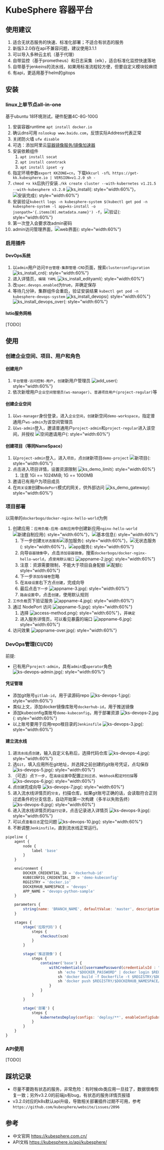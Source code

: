 # KubeSphere 容器平台

## 使用建议

1. 适合无状态服务的快速、标准化部署；不适合有状态的服务
2. 新版3.2.0存在api不兼容问题，建议使用3.1.1
3. 可以导入多种云主机（基于代理）
4. 自带监控（基于prometheus）和日志采集（elk），适合标准化监控快速落地
5. 自带基于jenkeins的流水线，如果用标准流程较方便，但要自定义模块较麻烦
6. 有api，更适用基于helm的gitops

## 安装

### linux上单节点all-in-one

基于ubuntu 18环境测试，硬件配置4C-8G-100G

1. 安装容器runtime `apt install docker.io`
2. 确认dns可用 `nslookup www.baidu.com`，反馈实际Address代表正常
3. 关闭防火墙 `ufw disable`
4. 可选：添加阿里云[容器镜像服务/镜像加速器](https://cr.console.aliyun.com/cn-hangzhou/instances/mirrors)
5. 安装依赖组件
   1. `apt install socat`
   2. `apt install conntrack`
   3. `apt install ipset -y`
6. 指定环境参数`export KKZONE=cn`，下载kk`curl -sfL https://get-kk.kubesphere.io | VERSION=v1.2.0 sh -`
7. `chmod +x kk`后执行安装`./kk create cluster --with-kubernetes v1.21.5 --with-kubesphere v3.2.0` ![ks_install](ks_install.jpg){: style="width:60%"}，![安装完成](ks_install_over.jpg){: style="width:60%"}
8. 安装验证`kubectl logs -n kubesphere-system $(kubectl get pod -n kubesphere-system -l app=ks-install -o jsonpath='{.items[0].metadata.name}') -f`，![验证](ks_install_over.jpg){: style="width:60%"}
9. 第一次登入会要求改admin密码
10. admin访问管理界面，![web界面](ks_admin.jpg){: style="width:60%"}

### 启用插件

#### DevOps系统

1. 以`admin`用户访问`平台管理-集群管理-CRD`页面，搜索`clusterconfiguration` ![ks_install_crd](ks_install_crd.jpg){: style="width:60%"}
2. 进入详情页，`编辑 YAML` ![ks_install_edityaml](ks_install_edityaml.jpg){: style="width:60%"}
3. 改`spec.devops.enabled`为true，并确定保存
4. 等待几分钟，集群组件会重启，验证安装结果 `kubectl get pod -n kubesphere-devops-system` ![ks_install_devops](ks_install_devops.jpg){: style="width:60%"} ![ks_install_devops_over](ks_install_devops_over.jpg){: style="width:60%"}

#### Istio服务网格

[TODO]

## 使用

### 创建企业空间、项目、用户和角色

#### 创建用户

1. `平台管理-访问控制-用户`，`创建`新用户管理员 ![add_user](ks_add_user.jpg){: style="width:60%"}
2. 依次新增用户`企业空间管理员(ws-manager)`、`普通项目用户(project-regular)`等

#### 创建企业空间

1. 以`ws-manager`身份登录，进入`企业空间`，`创建`新空间`demo-workspace`，指定普通用户`ws-admin`为该空间管理员
2. 以`ws-admin`登入，邀请普通用户`project-admin`和`project-regular`进入该空间，并授权 ![空间邀请用户](ks_demo_add_user.jpg){: style="width:60%"}

#### 创建项目（等同NameSpace）

1. 以`project-admin`登入，进入`项目`，点`创建`新项目`demo-project` ![新项目](ks_demo_add_project.jpg){: style="width:60%"}
2. 点击进入项目详情，设置资源限制 ![ks_demo_limit](ks_demo_limit.jpg){: style="width:60%"}
   1. 注意 1Gi == 1024MiB; 1G == 1000MB
3. 邀请已有用户为项目成员
4. 在`网关设置`创建`NodePort`模式的网关，供外部访问 ![ks_demo_gateway](ks_demo_gateway.jpg){: style="width:60%"}

### 项目部署

以简单的`dockerbogo/docker-nginx-hello-world`为例

1. 创建应用：`应用负载-应用-自制应用`中创建新应用`nginx-hello-world` ![新建自制应用](composing-app1.png){: style="width:60%"}，![基本信息](basic-info.jpg){: style="width:60%"}
   1. 下一步创建`无状态服务`![添加服务](add-service.png){: style="width:60%"}，![无状态服务](add-service-2.jpg){: style="width:60%"}，![app服务](appname.jpg){: style="width:60%"}
   2. 向导`容器镜像`中，点击`添加容器镜像`，搜索`dockerbogo/docker-nginx-hello-world`，点`使用默认端口` ![appname-2.jpg](appname-2.jpg){: style="width:60%"}
   4. 注意：资源需要限制，不能大于项目自身配额 ![配额](配额.jpg){: style="width:60%"}
   5. 下一步`添加存储卷`忽略
   6. 在`高级设置`右下方点`创建`，完成向导
   7. 最后点击`下一步` ![appname-3.jpg](appname-3.jpg){: style="width:60%"}
   8. `路由设置`中，点击`创建`，使用默认规则
2. `工作负载`页下验证服务 ![appname-4.jpg](appname-4.jpg){: style="width:60%"}
3. 通过 NodePort 访问 ![appname-5.jpg](appname-5.jpg){: style="width:60%"}
   1. 选择 ![access-method.png](access-method.png){: style="width:60%"}，并`确定`
   2. 进入服务详情页，可以看见暴露的端口 ![appname-6.jpg](appname-6.jpg){: style="width:60%"}
4. 访问效果 ![appname-over.jpg](appname-over.jpg){: style="width:60%"}

### DevOps管理(CI/CD)

前提:

* 已有用户`project-admin`，具有`admin`或`operator`角色 ![ks-devops-admin.jpg](ks-devops-admin.jpg){: style="width:60%"}

#### 凭证管理

* 添加git账号`gitlab-id`，用于读源码repo ![ks-devops-1.jpg](ks-devops-1.jpg){: style="width:60%"}
* 类似上文，添加docker镜像库账号`dockerhub-id`，用于推送镜像
* 添加kubeconfig类账号`demo-kubeconfig`，用于部署资源 ![ks-devops-2.jpg](ks-devops-2.jpg){: style="width:60%"}
* 以上账号要用于应用repo根目录的`Jenkinsfile` ![ks-devops-3.jpg](ks-devops-3.jpg){: style="width:60%"}

#### 建立流水线

1. 进`流水线`点`创建`，输入自定义名称后，选择代码仓库 ![ks-devops-4.jpg](ks-devops-4.jpg){: style="width:60%"}
2. 选`Git`，填入应用所在git地址，并选择之前创建的git账号凭证，点勾保存 ![ks-devops-5.jpg](ks-devops-5.jpg){: style="width:60%"}
3. （可选）点`下一步`，在`高级设置`中配置`正则过滤`、`Webhook`和`定时扫描`等 ![ks-devops-6.jpg](ks-devops-6.jpg){: style="width:60%"}
4. 点`创建`完成向导 ![ks-devops-7.jpg](ks-devops-7.jpg){: style="width:60%"}
5. 进入流水线详情页的`分支`，扫描仓库，如果git账号正确的话，会读取符合正则过滤条件的分支信息，自动开始第一次构建（多半以失败告终）  ![ks-devops-8.jpg](ks-devops-8.jpg){: style="width:60%"}
6. 进入流水线详情页的`运行记录`，点击记录进入详情页  ![ks-devops-9.jpg](ks-devops-9.jpg){: style="width:60%"} 
7. 可以点`查看日志`定位问题  ![ks-devops-10.jpg](ks-devops-10.jpg){: style="width:60%"} 
8. 不断调整`Jenkinsfile`，直到流水线正常运行。

```js
pipeline {
    agent {
        node {
            label 'base'
        }
    }

    environment {
        DOCKER_CREDENTIAL_ID = 'dockerhub-id'
        KUBECONFIG_CREDENTIAL_ID = 'demo-kubeconfig'
        REGISTRY = 'docker.io'
        DOCKERHUB_NAMESPACE = 'devops'
        APP_NAME = 'devops-python-sample'
    }

    parameters {
        string(name: 'BRANCH_NAME', defaultValue: 'master', description: '')
    }

    stages {
        stage('拉取代码') {
            steps {
                checkout(scm)
            }
        }

        stage('推送镜像') {
            steps {
                container('base') {
                    withCredentials([usernamePassword(credentialsId : "$DOCKER_CREDENTIAL_ID" ,passwordVariable : 'DOCKER_PASSWORD' ,usernameVariable : 'DOCKER_USERNAME' ,)]) {
                        sh 'echo "$DOCKER_PASSWORD" | docker login $REGISTRY -u "$DOCKER_USERNAME" --password-stdin'
                        sh 'docker build -f Dockerfile -t $REGISTRY/$DOCKERHUB_NAMESPACE/$APP_NAME:$BUILD_NUMBER .'
                        sh 'docker push $REGISTRY/$DOCKERHUB_NAMESPACE/$APP_NAME:$BUILD_NUMBER'
                    }
                }
            }
        }

        stage('部署') {
            steps {
                kubernetesDeploy(configs: 'deploy/**', enableConfigSubstitution: true, kubeconfigId: "$KUBECONFIG_CREDENTIAL_ID")
            }
        }
    }
}
```

### API使用

[TODO]

## 踩坑记录

* 尽量不要跑有状态的服务，非常危险：有时候db类应用一旦挂了，数据很难恢复一致；另外v3.2.0的前端js有bug，有状态的服务详情页报错
* v3.2.0对应的k8s默认api升级，导致相关部署插件过期不可用，参考`https://github.com/kubesphere/website/issues/2096`

## 参考

* 中文官网 <https://kubesphere.com.cn/>
* API文档 <https://kubesphere.io/api/kubesphere/>